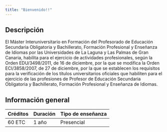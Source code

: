 ```yaml
---
title: "Bienvenido!!"
---
```


## Descripción

 El Máster Interuniversitario en Formación del Profesorado de Educación Secundaria Obligatoria y Bachillerato, Formación Profesional y Enseñanza de Idiomas por las Universidades de La Laguna y Las Palmas de Gran Canaria, habilita para el ejercicio de actividades profesionales, según la Orden EDU/3498/2011, de 16 de diciembre, por la que se modifica la Orden ECI/3858/2007, de 27 de diciembre, por la que se establecen los requisitos para la verificación de los títulos universitarios oficiales que habiliten para el ejercicio de las profesiones de Profesor de Educación Secundaria Obligatoria y Bachillerato, Formación Profesional y Enseñanza de Idiomas.

## Información general

| Créditos | Duración | Tipo de enseñanza |
| -- | -- | -- |
| 60 ETC | 1 año | Presencial |  